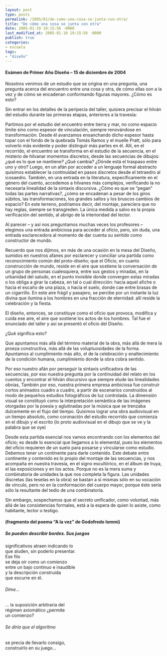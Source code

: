 ```yaml
---
layout: post
type: posts
permalink: /2005/01/de-como-una-cosa-se-junta-con-otra/
title: "De cómo una cosa se junta con otra"
date: 2005-01-10 19:15:56 -0000
last_modified_at: 2005-01-10 19:15:56 -0000
publish: true
categories:
- escuela
tags:
- "diseño"
---
```

#### Exámen de Primer Año Diseño – 15 de diciembre de 2004

Nosotros venimos de un estudio que se origina en una pregunta, una pregunta acerca del encuentro entre una cosa y otra, de cómo ellas son a la vez y de cómo se encadenan conformando figuras mayores. ¿Cómo es esto?

Sin entrar en los detalles de la peripecia del taller, quisiera precisar el hilván del estudio durante las primeras etapas, anteriores a la travesía:

Partimos por el estudio del encuentro entre tierra y mar, no como espacio límite sino como espesor de vinculación, siempre renovándose en transformación. Desde él avanzamos ensanchando dicho espesor hasta topar con el fondo de la quebrada Tomás Ramos y el muelle Pratt, sólo para volverlo más evidente y poder distinguir más partes en él. Allí, en el recorrido, el encuentro se transforma en el estudio de la secuencia, en el misterio de hilvanar momentos discretos, desde las secuencias de dibujos: ¿qué es lo que se mantiene? ¿Qué cambia? ¿Dónde está el traspaso entre uno y otro? Luego, en un afán por acceder a un lenguaje formal abstracto quisimos establecer la continuidad en pasos discretos desde el tetraedro al icosaedro. También, en una entrada en la literatura, específicamente en el género del cuento, accedemos a hilvanes más complejos, verificando la no necesaria linealidad de la sintaxis discursiva. ¿Cómo es que se “pegan” todas las partes narrativas?, ¿cómo se encadenan a pesar de los giros súbitos, las transformaciones, los grandes saltos y los bruscos cambios de espacio? En este terreno, podríamos decir, del montaje, pareciera que no hay reglas, siempre se transgreden. La única medida a salvo es la propia verificación del sentido, al abrigo de la interioridad del lector.

Al parecer – y así nos preguntamos muchas veces los profesores – elegimos una entrada ambiciosa para acceder al oficio, pero, sin duda, una entrada esclarecedora al momento de dar cuenta su sentido como constructor de mundo.

Recuerdo que nos dijimos, en más de una ocasión en la mesa del Diseño, sumidos en nuestros afanes por esclarecer y conciliar una partida como reconocimiento común del proto-diseño; que el Oficio, en cuanto construcción de mundo, reside en el aire que sostiene la conversación de un grupo de personas cualesquiera, entre sus gestos y miradas, en la urbanidad del saludo, en el punto invisible donde convergen estas miradas o los obliga a girar la cabeza, en tal o cual dirección: hacia aquel afiche o hacia el escaño de una plaza, o hacia el suelo, donde cae entre brasas de un cigarrillo. En este aire frágil y pasajero, se percibe por un instante la luz divina que ilumina a los hombres en una fracción de eternidad: allí reside la celebración y la fiesta.

El diseño, entonces, se constituye como el oficio que provoca, modifica y cuida ese aire, el aire que sostiene los actos de los hombres. Tal fue el enunciado del taller y así se presentó el oficio del Diseño.

¿Qué significa esto?

Que apuntamos más allá del término material de la obra, más allá de mera la proeza constructiva, más allá de las voluptuosidades de la forma. Apuntamos al cumplimiento más alto, el de la celebración y enaltecimiento de la condición humana, cumplimiento donde la obra cobra sentido.

Por eso nuestro afán por perseguir la sintaxis unificadora de las secuencias, por eso nuestra pregunta por la continuidad del relato en los cuentos y encontrar el hilván discursivo que siempre elude las linealidades obvias, También por eso, nuestra primera empresa ambiciosa fue construir cortos animados cuadro a cuadro, a partir de escenarios construidos al modo de pequeños estudios fotográficos de luz controlada. La dimensión visual se constituyó como la interpretación semántica de las imágenes otorgadas por la poesía y aglutinadas por la música que se trenzaba dulcemente en el flujo del tiempo. Quisimos lograr una obra audiovisual en un tiempo absoluto, como coronación del estudio recorrido que comienza en el dibujo y el escrito (lo proto audiovisual en el dibujo que se ve y la palabra que se oye)

Desde esta partida esencial nos vamos encontrando con los elementos del oficio; es desde lo esencial que llegamos a lo elemental, pues los elementos del oficio requieren de un suelo para posarse y vincularse como estudio. Debemos tener un continente para darle contenido. Este debate entre continente y contenido es lo propio del montaje de las secuencias, y nos acompaña en nuestra travesía, en el signo escultórico, en el álbum de Iruya, el las exposiciones y en los actos. Porque no es la mera suma y combinatoria de unidades la que nos completa la figura. Las unidades discretas (las teselas en la obra) se bastan a sí mismas sólo en su vocación de vínculo, pero no en la conformación del cuerpo mayor, porque éste sería sólo la resultante del tedio de una combinatoria.

Sin embargo, sospechamos que el secreto unificador, como voluntad, más allá de las consistencias formales, está a la espera de quien lo asiste, como habitante, lector o testigo.

#### (fragmento del poema “A la vez” de Godofredo Iommi)

##### Se pueden describir bordes. Sus juegos  
significativos atraen indicando lo  
que aluden, sin poderlo presentar.  
Ese filo  
se deja oír como un comienzo  
entre un bajo continuo e inaudible  
y la descripción construida  
que escurre en él.

###### Dime…  
… la suposición arbitraria del  
régimen axiomático ¿permite  
un comienzo?

###### Se diría que el algoritmo  
se precia de llevarlo consigo,  
construirlo en su juego…
